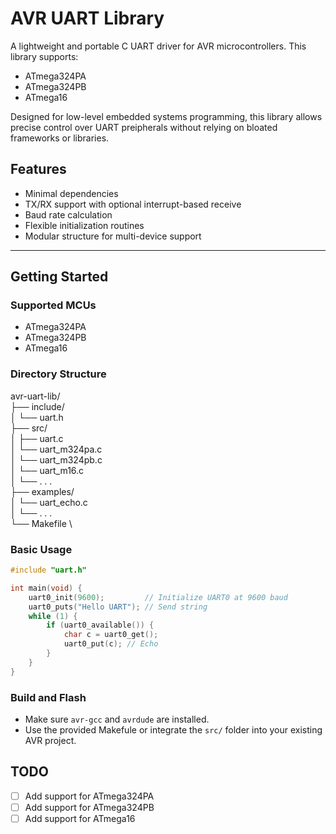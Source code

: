 # AVR UART Library
A lightweight and portable C UART driver for AVR microcontrollers. This library supports:
- ATmega324PA
- ATmega324PB
- ATmega16

<p>Designed for low-level embedded systems programming, this library allows precise control over UART preipherals without relying on bloated frameworks or libraries.</p>

## Features
- Minimal dependencies
- TX/RX support with optional interrupt-based receive
- Baud rate calculation
- Flexible initialization routines
- Modular structure for multi-device support
---

## Getting Started

### Supported MCUs
- ATmega324PA
- ATmega324PB
- ATmega16

### Directory Structure
avr-uart-lib/           \
├── include/            \
│ └── uart.h            \
├── src/                \
│ ├── uart.c            \
│ └── uart_m324pa.c     \
│ └── uart_m324pb.c     \
│ └── uart_m16.c        \
│ └── . . .             \
├── examples/           \
│ └── uart_echo.c       \
│ └── . . .             \
└── Makefile            \

### Basic Usage
```c
#include "uart.h"

int main(void) {
    uart0_init(9600);         // Initialize UART0 at 9600 baud
    uart0_puts("Hello UART"); // Send string
    while (1) {
        if (uart0_available()) {
            char c = uart0_get();
            uart0_put(c); // Echo
        }
    }
}
```

### Build and Flash
- Make sure `avr-gcc` and `avrdude` are installed.
- Use the provided Makefule or integrate the `src/` folder into your existing AVR project.

## TODO
- [ ] Add support for ATmega324PA
- [ ] Add support for ATmega324PB
- [ ] Add support for ATmega16